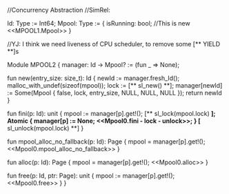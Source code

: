 //Concurrency Abstraction
//SimRel:

Id: Type := Int64;
Mpool: Type := { 
  isRunning: bool; //This is new
  <<MPOOL1.Mpool>>
}

//YJ: I think we need liveness of CPU scheduler, to remove some [** YIELD **]s

Module MPOOL2 {
  manager: Id -> Mpool? := (fun _ => None);

  fun new(entry_size: size_t): Id {
    newId := manager.fresh_Id();
    malloc_with_undef(sizeof(mpool));
    lock := [** sl_new() **];
    manager[newId] := Some(Mpool { false, lock, entry_size, NULL, NULL, NULL });
    return newId
  }
 
 fun fini(p: Id): unit {
    mpool := manager[p].get!();
    [** sl_lock(mpool.lock) **];
    Atomic {
      manager[p] := None;
      <<Mpool0.fini - lock - unlock>>;
    }
    [** sl_unlock(mpool.lock) **]
  }
  
  fun mpool_alloc_no_fallback(p: Id): Page {
    mpool = manager[p].get!();
    <<Mpool0.mpool_alloc_no_fallback>>
  }
  
  fun alloc(p: Id): Page {
    mpool = manager[p].get!();
    <<Mpool0.alloc>>
  }

  fun free(p: Id, ptr: Page): unit {
    mpool := manager[p].get!();
    <<Mpool0.free>>
  }
}
